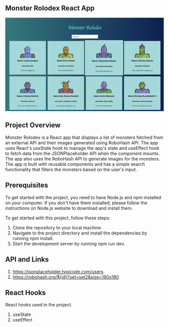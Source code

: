 ## Monster Rolodex React App

![Monster Rolodex](./public/img/monster-project.jpeg)

## Project Overview

Monster Rolodex is a React app that displays a list of monsters fetched from an external API and their images generated using RoboHash API. The app uses React's useState hook to manage the app's state and useEffect hook to fetch data from the JSONPlaceholder API when the component mounts. The app also uses the RoboHash API to generate images for the monsters. The app is built with reusable components and has a simple search functionality that filters the monsters based on the user's input.

## Prerequisites

To get started with the project, you need to have Node.js and npm installed on your computer. If you don't have them installed, please follow the instructions on Node.js website to download and install them.

To get started with this project, follow these steps:

1. Clone the repository to your local machine.
2. Navigate to the project directory and install the dependencies by running npm install.
3. Start the development server by running npm run dev.

## API and Links

1. https://jsonplaceholder.typicode.com/users
2. https://robohash.org/${id}?set=set2&size=180x180

## React Hooks

React hooks used in the project.

1. useState
2. useEffect
